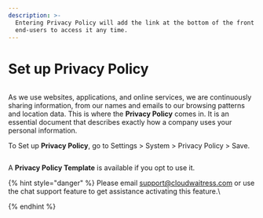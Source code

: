 ```yaml
---
description: >-
  Entering Privacy Policy will add the link at the bottom of the front store for
  end-users to access it any time.
---
```


# Set up Privacy Policy

<figure><img src="../.gitbook/assets/Screenshot 2025-07-25 at 12.04.49 PM.png" alt=""><figcaption></figcaption></figure>

As we use websites, applications, and online services, we are continuously sharing information, from our names and emails to our browsing patterns and location data. This is where the **Privacy Policy** comes in. It is an essential document that describes exactly how a company uses your personal information.

To Set up **Privacy Policy**, go to Settings > System > Privacy Policy > Save.&#x20;

<figure><img src="../.gitbook/assets/Screenshot 2025-07-25 at 10.13.13 AM.png" alt=""><figcaption></figcaption></figure>

A **Privacy Policy Template** is available if you opt to use it.&#x20;



{% hint style="danger" %}
Please email [support@cloudwaitress.com](mailto:support@cloudwaitress.com) or use the chat support feature to get assistance activating this feature.\

{% endhint %}
